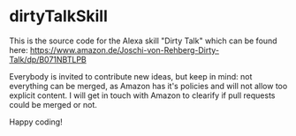 # dirtyTalkSkill
This is the source code for the Alexa skill "Dirty Talk" which can be found here:
https://www.amazon.de/Joschi-von-Rehberg-Dirty-Talk/dp/B071NBTLPB

Everybody is invited to contribute new ideas, but keep in mind: not everything can be merged, as Amazon has it's policies and will not allow too explicit content.
I will get in touch with Amazon to clearify if pull requests could be merged or not.

Happy coding!